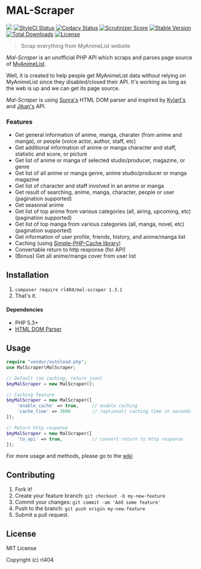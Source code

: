 # MAL-Scraper
<a href="https://php.net/"><img src="https://img.shields.io/badge/php-%3E%3D5.3-8892BF.svg"></a>
<a href="https://styleci.io/repos/146173202"><img src="https://styleci.io/repos/146173202/shield?branch=master&style=flat" alt="StyleCI Status"></a>
<a href="https://www.codacy.com/app/rl404/MAL-Scraper?utm_source=github.com&amp;utm_medium=referral&amp;utm_content=rl404/MAL-Scraper&amp;utm_campaign=Badge_Grade"><img src="https://api.codacy.com/project/badge/Grade/b91bdd9108c14b7bb434337d16bfde9b" alt="Codacy Status"></a>
<a href="https://scrutinizer-ci.com/g/rl404/MAL-Scraper/?branch=master"><img src="https://scrutinizer-ci.com/g/rl404/MAL-Scraper/badges/quality-score.png?b=master" alt="Scrutinizer Score"></a>
<a href="https://packagist.org/packages/rl404/mal-scraper"><img src="https://poser.pugx.org/rl404/mal-scraper/v/stable" alt="Stable Version"></a>
<a href="https://packagist.org/packages/rl404/mal-scraper"><img src="https://poser.pugx.org/rl404/mal-scraper/downloads" alt="Total Downloads"></a>
<a href="https://packagist.org/packages/rl404/mal-scraper"><img src="https://poser.pugx.org/rl404/mal-scraper/license" alt="License"></a>

> Scrap everything from MyAnimeList website

_Mal-Scraper_ is an unofficial PHP API which scraps and parses page source of [MyAnimeList](https://myanimelist.net/).

Well, it is created to help people get MyAnimeList data without relying on MyAnimeList since they disabled/closed their API. It's working as long as the web is up and we can get its page source.

_Mal-Scraper_ is using [Sunra's](https://github.com/sunra/php-simple-html-dom-parser) HTML DOM parser and inspired by [Kylart's](https://github.com/Kylart/MalScraper) and  [Jikan's](https://github.com/jikan-me/jikan) API.

### Features
- Get general information of anime, manga, charater (from anime and manga), or people (voice actor, author, staff, etc)
- Get additional information of anime or manga character and staff, statistic and score, or picture
- Get list of anime or manga of selected studio/producer, magazine, or genre
- Get list of all anime or manga genre, anime studio/producer or manga magazine
- Get list of character and staff involved in an anime or manga
- Get result of searching, anime, manga, character, people or user (pagination supported)
- Get seasonal anime
- Get list of top anime from various categories (all, airing, upcoming, etc) (pagination supported)
- Get list of top manga from various categories (all, manga, novel, etc) (pagination supported)
- Get information of user profile, friends, history, and anime/manga list
- Caching (using [Simple-PHP-Cache library](https://github.com/cosenary/Simple-PHP-Cache))
- Convertable return to http response (for API)
- (Bonus) Get all anime/manga cover from user list

## Installation
1. `composer require rl404/mal-scraper 1.3.1`
2. That's it.

#### Dependencies
- PHP 5.3+
- [HTML DOM Parser](https://github.com/sunra/php-simple-html-dom-parser)

## Usage
```php
require "vendor/autoload.php";
use MalScraper\MalScraper;

// Default (no caching, return json)
$myMalScraper = new MalScraper();

// Caching feature
$myMalScraper = new MalScraper([
    'enable_cache' => true,     // enable caching
    'cache_time' => 3600        // (optional) caching time in seconds (1 day as default)
]);

// Return http response
$myMalScraper = new MalScraper([
    'to_api' => true,         	// convert return to http response
]);
```
For more usage and methods, please go to the [wiki](https://github.com/rl404/MAL-Scraper/wiki)

## Contributing
1. Fork it!
2. Create your feature branch: `git checkout -b my-new-feature`
3. Commit your changes: `git commit -am 'Add some feature'`
4. Push to the branch: `git push origin my-new-feature`
5. Submit a pull request.

## License
MIT License

Copyright (c) rl404
